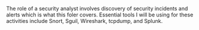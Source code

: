 The role of a security analyst involves discovery of security incidents and alerts which is what this foler covers. Essential tools I will be using for these activities include Snort, Sguil, Wireshark, tcpdump, and Splunk.
